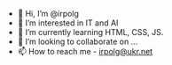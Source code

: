 - 👋 Hi, I’m @irpolg
- 👀 I’m interested in IT and AI
- 🌱 I’m currently learning HTML, CSS, JS.
- 💞️ I’m looking to collaborate on ...
- 📫 How to reach me - irpolg@ukr.net

<!---
irpolg/irpolg is a ✨ special ✨ repository because its `README.md` (this file) appears on your GitHub profile.
You can click the Preview link to take a look at your changes.
--->
